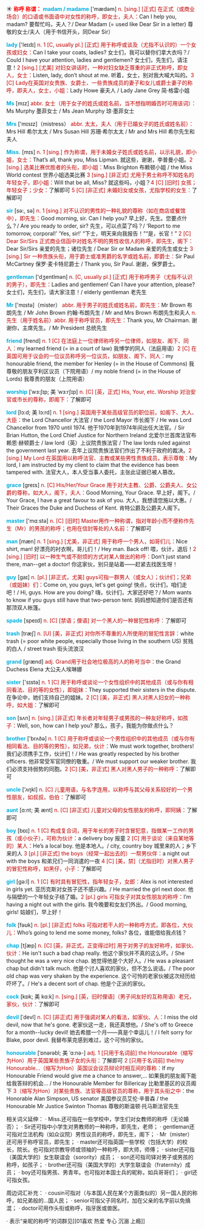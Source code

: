 ☀ <font color="red">**称呼 称谓：**</font>
<font color="sky blue">**madam / madame**</font> ['mædəm] 
<font color="#c00000">n. [sing.] [正式] 在正式（或商业场合）的口语或书面语中对女性的称呼，即女士，夫人：</font>Can I help you, madam? 要帮忙吗，夫人？/ Dear Madam (= used like Dear Sir in a letter) 尊敬的女士/夫人（用于书信开头，同Dear Sir）

<font color="sky blue">**lady**</font> ['leɪdɪ] 
<font color="#c00000">n. 1 [C, usually pl.] [正式] 用于称呼或谈及（尤指不认识的）一个女孩或妇女：</font>Can I take your coats, ladies? 女士们，我可以替你们拿大衣吗？/ Could I have your attention, ladies and gentlemen? 女士们，先生们，请注意！<font color="#c00000">2 [sing.] [尤美] 对妇女讲话时，一种对妇女缺乏尊重的非正式称呼，即女人，女士：</font>Listen, lady, don’t shout at me. 听着，女士，别对我大喊大叫的。<font color="#c00000">3 [C] Lady在英国对女贵族、女爵士、一些贵族成员的妻子和女儿或爵士妻子的称呼，即夫人，女士，小姐：</font>Lady Howe 豪夫人 / Lady Jane Grey 简·格雷小姐 

<font color="sky blue">**Ms**</font> [mɪz] 
<font color="#c00000">abbr. 女士（用于女子的姓氏或姓名前，当不想指明婚否时可用该词）：</font>Ms Murphy 墨菲女士 / Ms Jean Murphy 琼·墨菲女士

<font color="sky blue">**Mrs**</font> ['mɪsɪz]（mistress）
<font color="#c00000">abbr. 太太，夫人（用于已婚女子的姓氏或姓名前）：</font>Mrs Hill 希尔太太 / Mrs Susan Hill 苏珊·希尔太太 / Mr and Mrs Hill 希尔先生和夫人

<font color="sky blue">**Miss.**</font> [mɪs] 
<font color="#c00000">n. 1 [sing.] 作为称谓，用于未婚女子姓氏或姓名前，以示礼貌，即小姐，女士：</font>That’s all, thank you, Miss Lipman. 就这些，谢谢，李普曼小姐。<font color="#c00000">2 [sing.] 选美比赛优胜者的头衔，即小姐：</font>Miss Brighton 布赖顿小姐 / the Miss World contest 世界小姐选美比赛 <font color="#c00000">3 [sing.] [非正式] 尤用于男士称呼不知姓名的年轻女子，即小姐：</font>Will that be all, Miss? 就这些吗，小姐？<font color="#c00000">4 [C] [旧时] 女孩；年轻女子；少女：</font>了解即可 <font color="#c00000">5 [C] [非正式] 未婚妇女或女孩，尤指学校的女生：</font>了解即可

<font color="sky blue">**sir**</font> [sə:, sə] 
<font color="#c00000">n. 1 [sing.] 对不认识的男性的一种礼貌的尊称（如在商店或餐馆中），即先生：</font>Good morning, sir. Can I help you? 早上好，先生。您要点什么？/ Are you ready to order, sir? 先生，可以点菜了吗？/ ‘Report to me tomorrow, corporal!’ ‘Yes, sir!’ “下士，明天来向我报告！”“是，长官！” <font color="#c00000">2 [C] Dear Sir/Sirs 正式商业信函中对姓名不明的男性收信人的称呼，即先生，阁下：</font>Dear Sir/Sirs 亲爱的先生；诸位先生 / Dear Sir or Madam 亲爱的先生或女士 <font color="#c00000">3 [sing.] Sir 一种贵族头衔，用于爵士或准男爵的名字或姓名前，即爵士：</font>Sir Paul McCartney 保罗·麦卡特尼爵士 / Thank you, Sir Paul. 谢谢，保罗爵士。

<font color="sky blue">**gentleman**</font> ['dӡentlmən] 
<font color="#c00000">n. [C, usually pl.] [正式] 用于称呼男子（尤指不认识的男子），即先生：</font>Ladies and gentlemen! Can I have your attention, please? 女士们，先生们，请大家注意！/ elderly gentleman 老先生

<font color="sky blue">**Mr**</font> ['mɪstə]（mister）
<font color="#c00000">abbr. 用于男子的姓氏或姓名前，即先生：</font>Mr Brown 布朗先生 / Mr John Brown 约翰·布朗先生 / Mr and Mrs Brown 布朗先生和夫人 <font color="#c00000">n. 先生（用于姓名前）abbr. 用于称呼官员，即先生：</font>Thank you, Mr Chairman. 谢谢你，主席先生。/ Mr President 总统先生
    
<font color="sky blue">**friend**</font> [frend]
<font color="#c00000">n. 1 [C] 在法庭上一位律师称呼另一位律师，如朋友、阁下、同人：</font>my learned friend (= in a court of law) 我博学的同人（法庭用语）<font color="#c00000">2 [C] 在英国可用于议会的一位议员称呼另一位议员，如朋友、阁下、同人：</font>my honourable friend, the member for Henley (= in the House of Commons) 我尊敬的朋友亨利区议员（下院用语）/ my noble friend (= in the House of Lords) 我尊贵的朋友（上院用语）

<font color="sky blue">**worship**</font> [ˈwɜ:ʃɪp; 美 ˈwɜ:rʃɪp]
<font color="#c00000">n. [C] [英，正式] His, Your, etc. Worship 对治安官或市长的尊称，即阁下：</font>了解即可
           
<font color="sky blue">**lord**</font> [lɔ:d; 美 lɔ:rd]
<font color="#c00000">n. 1 [sing.] 英国用于某些高级官员的职位前，如阁下、大人、大臣：</font>the Lord Chancellor 大法官 / the Lord Mayor 市长阁下 / He was Lord Chancellor from 1970 until 1974. 他于1970年到1974年间出任大法官。/ Sir Brian Hutton, the Lord Chief Justice for Northern Ireland 北爱尔兰首席法官布赖恩·赫顿爵士 / law lord（英）上议院贵族法官 / The law lords ruled against the government last year. 去年上议院贵族法官们作出了不利于政府的裁决。<font color="#c00000">2 [sing.] My Lord 在英国用以称呼法官、主教或某些男性贵族成员，表示尊敬：</font>My lord, I am instructed by my client to claim that the evidence has been tampered with. 法官大人，本人受当事人委托，主张此证据已被人篡改。
           
<font color="sky blue">**grace**</font> [greɪs]
<font color="#c00000">n. [C] His/Her/Your Grace 用于对大主教、公爵、公爵夫人、女公爵的尊称，如大人，阁下，夫人：</font>Good Morning, Your Grace. 早上好，阁下。/ Your Grace, I have a great favour to ask of you. 大人，我想请您施以大惠。/ Their Graces the Duke and Duchess of Kent. 肯特公爵及公爵夫人阁下。

<font color="sky blue">**master**</font> ['mɑːstə] 
<font color="#c00000">n. [C] [旧时] Master用作一种称谓，指对年龄小而不便称作先生（Mr）的男孩的称呼；也用在信封等处的人名前：</font>了解即可

<font color="sky blue">**man**</font> [mæn] 
<font color="#c00000">n. 1 [sing.] [尤美，非正式] 用于称呼一个男人，如哥们儿：</font>Nice shirt, man! 好漂亮的衬衣啊，哥儿们！/ Hey man. Back off! 喂，伙计，退后！<font color="#c00000">2 [sing.] [旧时] 以一种生气或不耐烦的方式对某人做出的称呼：</font>Don’t just stand there, man--get a doctor! 你这家伙，别只是站着——赶紧去找医生呀！
           
<font color="sky blue">**guy**</font> [gaɪ]
<font color="#c00000">n. [pl.] [非正式，尤美] guys可指一群男人（或女人）；伙计们；兄弟（或姐妹）们：</font>Come on, you guys, let's get going! 快点，伙计们，咱们走吧！/ Hi, guys. How are you doing? 嗨，伙计们，大家还好吧？/ Mom wants to know if you guys still have that two-person tent. 妈妈想知道你们是否还有那顶双人帐篷。

<font color="sky blue">**spade**</font> [speɪd] 
<font color="#c00000">n. [C] [禁语；俚语] 对一个黑人的一种冒犯性称呼：</font>了解即可
           
<font color="sky blue">**trash**</font> [træʃ]
<font color="#c00000">n. [U] [美，非正式] 对你所不尊重的人所使用的冒犯性言辞：</font>white trash (= poor white people, especially those living in the southern US) 贫贱的白人 / street trash 街头流浪汉

<font color="sky blue">**grand**</font> [ɡrænd] 
<font color="#c00000">adj. Grand用于社会地位极高的人的称号当中：</font>the Grand Duchess Elena 大公夫人埃琳娜

<font color="sky blue">**sister**</font> ['sɪstə] 
<font color="#c00000">n. 1 [C] 用于称呼或谈论一个女性组织中的其他成员（或与你有相同看法、目的等的女性），即姐妹：</font>They supported their sisters in the dispute. 在争论中，她们支持自己的姐妹。<font color="#c00000">2 [C] [美，非正式] 黑人对黑人妇女的一种称呼，如大姐：</font>了解即可

<font color="sky blue">**son**</font> [sʌn] 
<font color="#c00000">n. [sing.] [非正式] 年长者对年轻男子或男孩的一种友好称呼，如孩子：</font>Well, son, how can I help you? 那么，孩子，我能为你做点什么？

<font color="sky blue">**brother**</font> ['brʌðə] 
<font color="#c00000">n. 1 [C] 用于称呼或谈论一个男性组织中的其他成员（或与你有相同看法、目的等的男性），如兄弟，伙计：</font>We must work together, brothers! 我们必须携手工作，伙计们！/ He was greatly respected by his brother officers. 他非常受军官同僚的敬重。/ We must support our weaker brother. 我们必须支持弱势的同胞。<font color="#c00000">2 [C] [美，非正式] 黑人对黑人男子的一种称呼：</font>了解即可

<font color="sky blue">**uncle**</font> ['ʌŋkl] 
<font color="#c00000">n. [C] 儿童用语，与名字连用，以称呼与其父母关系较好的一个男性朋友，如叔叔，伯伯：</font>了解即可
           
<font color="sky blue">**aunt**</font> [ɑ:nt; 美 ænt]
<font color="#c00000">n. [C] [非正式] 儿童对父母的女性朋友的称呼，即阿姨：</font>了解即可

<font color="sky blue">**boy**</font> [bɒɪ] 
<font color="#c00000">n. 1 [C] 构成复合词，用于年长的男子时含冒犯意，指做某一工作的男孩（或小伙子），可称为伙计：</font>a delivery boy 报童 <font color="#c00000">2 [C] 用于谈论（来自某地等的）某人：</font>He’s a local boy. 他是本地人。/ city, country boy 城里来的人；乡下来的人 <font color="#c00000">3 [pl.] [非正式] the boys（经常一起出去的）一帮男伙伴：</font>a night out with the boys 和弟兄们一同消遣的一夜 <font color="#c00000">4 [C] [美，禁]（尤指旧时）对黑人男子的冒犯性称呼，如黑仔，小子：</font>了解即可

<font color="sky blue">**girl**</font> [ɡə:l] 
<font color="#c00000">n. 1 [C] 有时具有冒犯性，指年轻女子，女郎：</font>Alex is not interested in girls yet. 亚历克斯对女孩子还不感兴趣。/ He married the girl next door. 他与隔壁的一个年轻女子结了婚。<font color="#c00000">2 [pl.] girls 可指女子对其女性朋友的称呼：</font>I’m having a night out with the girls. 我今晚要和女友们外出。/ Good morning, girls! 姑娘们，早上好！

<font color="sky blue">**folk**</font> [fəʊk] 
<font color="#c00000">n. [pl.] [非正式] folks 可指对若干人的一种称呼方式，即各位，大伙儿：</font>Who’s going to lend me some money, folks? 各位，谁能借给我点钱？
           
<font color="sky blue">**chap**</font> [tʃæp]
<font color="#c00000">n. [C] [英，非正式，正变得过时] 用于对男子的友好称呼，如家伙、伙计：</font>He isn't such a bad chap really. 他这个家伙并不真的这么坏。/ She thought he was a very nice chap. 她觉得他是个大好人。/ He was a pleasant chap but didn't talk much. 他是个讨人喜欢的家伙，但不怎么说话。/ The poor old chap was very shaken by the experience. 这个可怜的老家伙被这次经历给吓坏了。/ He's a decent sort of chap. 他是个正派的家伙。
           
<font color="sky blue">**cock**</font> [kɒk; 美 kɑ:k]
<font color="#c00000">n. [sing.] [英，旧时俚语]（男子间友好的互称用语）老兄，家伙，伙计：</font>了解即可
           
<font color="sky blue">**devil**</font> [ˈdevl]
<font color="#c00000">n. [C] [非正式] 用于强调对某人的看法，如家伙、人：</font>I miss the old devil, now that he's gone. 老家伙这一走，我还真想他。/ She's off to Greece for a month--lucky devil! 她去希腊一个月——真是个幸运儿！/ I felt sorry for Blake, poor devil. 我替布莱克感到难过，这个可怜的家伙。
            
<font color="sky blue">**honourable**</font> [ˈɒnərəbl; 美 ˈɑ:nə-]
<font color="#c00000">adj. 1 [只用于名词前] the Honourable（缩写为Hon）用于英国某些贵族子女的头衔：</font>了解即可 <font color="#c00000">2 [只用于名词前] the/my Honourable…（缩写为Hon）英国议会议员辩论时相互间的尊称：</font>If my Honourable Friend would give me a chance to answer,… 如果我的朋友阁下能给我答辩的机会… / the Honourable Member for Billericay 比勒里基区的议员阁下 <font color="#c00000">3（缩写为Hon）对某些贵族、法官等高级官员的尊称，用于其头衔之中：</font>the Honorable Alan Simpson, US senator 美国参议员艾伦·辛普森 / the Honourable Mr Justice Swinton Thomas 尊敬的斯温顿·托马斯法官先生

相关词义延伸：
· Miss.还可指在一些学校中，学生们对女教师的称呼（无论婚否）；
· Sir还可指中小学生对男教师的一种称呼，即先生，老师；
· gentleman还可指对立法机构（如众议院）男性议员的称呼，即先生，阁下；
· Mr（mister）还可用于称呼官员，即先生；
· master还可指英国一些学校（包括大学）的校长，院长。也可指对宗教导师或领袖的一种称呼，即大师，师傅；
· sister还可指（美国大学的）女生联谊会（sorority）成员；
· son还可指司铎对男子或男孩的称呼，如孩子；
· brother还可指（美国大学的）大学生联谊会（fraternity）成员；
· boy还可指男孩、男青年。也可指对本国士兵的昵称，如兵哥哥们；
· girl还可指女孩。

周边词汇补充：
· cousin可指对（与本国人民在某个方面类似的）另一国人民的称呼，如兄弟般的…国人民；
· senior可指父子同名时，加在父亲的名字前以免搞混；
· doctor可用作头衔或称呼，指牙医或兽医。

· 表示“亲昵的称呼”的词群见[[01喜欢 热爱 专心 沉溺 上瘾]]
